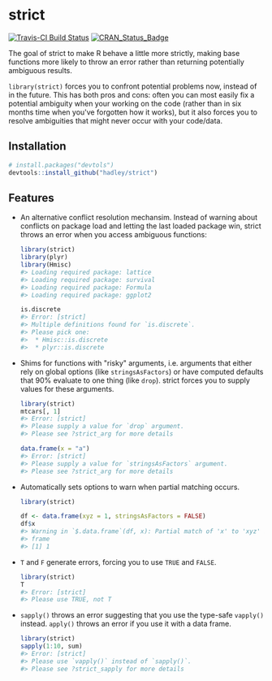 
<!-- README.md is generated from README.Rmd. Please edit that file -->
strict
======

[![Travis-CI Build Status](https://travis-ci.org/hadley/strict.svg?branch=master)](https://travis-ci.org/hadley/strict) [![CRAN\_Status\_Badge](http://www.r-pkg.org/badges/version/strict)](https://cran.r-project.org/package=strict)

The goal of strict to make R behave a little more strictly, making base functions more likely to throw an error rather than returning potentially ambiguous results.

`library(strict)` forces you to confront potential problems now, instead of in the future. This has both pros and cons: often you can most easily fix a potential ambiguity when your working on the code (rather than in six months time when you've forgotten how it works), but it also forces you to resolve ambiguities that might never occur with your code/data.

Installation
------------

``` r
# install.packages("devtols")
devtools::install_github("hadley/strict")
```

Features
--------

-   An alternative conflict resolution mechansim. Instead of warning about conflicts on package load and letting the last loaded package win, strict throws an error when you access ambiguous functions:

    ``` r
    library(strict)
    library(plyr)
    library(Hmisc)
    #> Loading required package: lattice
    #> Loading required package: survival
    #> Loading required package: Formula
    #> Loading required package: ggplot2

    is.discrete
    #> Error: [strict]
    #> Multiple definitions found for `is.discrete`.
    #> Please pick one:
    #>  * Hmisc::is.discrete
    #>  * plyr::is.discrete
    ```

-   Shims for functions with "risky" arguments, i.e. arguments that either rely on global options (like `stringsAsFactors`) or have computed defaults that 90% evaluate to one thing (like `drop`). strict forces you to supply values for these arguments.

    ``` r
    library(strict)
    mtcars[, 1]
    #> Error: [strict]
    #> Please supply a value for `drop` argument.
    #> Please see ?strict_arg for more details

    data.frame(x = "a")
    #> Error: [strict]
    #> Please supply a value for `stringsAsFactors` argument.
    #> Please see ?strict_arg for more details
    ```

-   Automatically sets options to warn when partial matching occurs.

    ``` r
    library(strict)

    df <- data.frame(xyz = 1, stringsAsFactors = FALSE)
    df$x
    #> Warning in `$.data.frame`(df, x): Partial match of 'x' to 'xyz' in data
    #> frame
    #> [1] 1
    ```

-   `T` and `F` generate errors, forcing you to use `TRUE` and `FALSE`.

    ``` r
    library(strict)
    T
    #> Error: [strict]
    #> Please use TRUE, not T
    ```

-   `sapply()` throws an error suggesting that you use the type-safe `vapply()` instead. `apply()` throws an error if you use it with a data frame.

    ``` r
    library(strict)
    sapply(1:10, sum)
    #> Error: [strict]
    #> Please use `vapply()` instead of `sapply()`.
    #> Please see ?strict_sapply for more details
    ```
